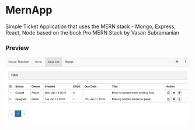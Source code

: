 # MernApp

Simple Ticket Application that uses the MERN stack - Mongo, Express, React, Node based on the book Pro MERN Stack by Vasan Subramanian

### Preview

![alt text](https://github.com/jbenning97/MernApp/blob/master/Preview.png)
